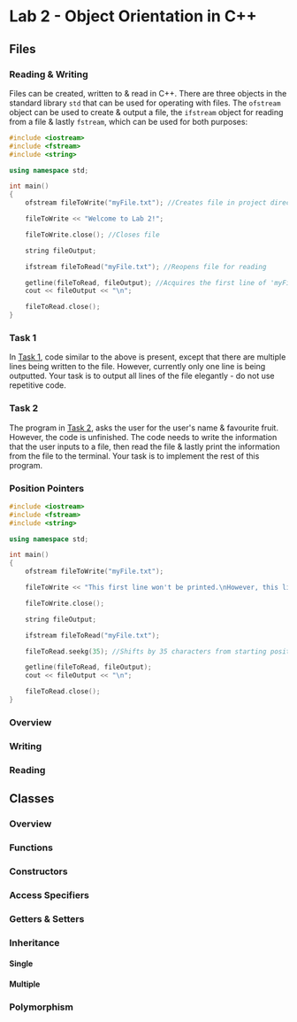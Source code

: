 # Lab 2 - Object Orientation in C++
## Files
### Reading & Writing
Files can be created, written to & read in C++. There are three objects in the standard library ```std``` that can be used for operating with files. The ```ofstream``` object can be used to create & output a file, the ```ifstream``` object for reading from a file & lastly ```fstream```, which can be used for both purposes:
```c++
#include <iostream>
#include <fstream>
#include <string>

using namespace std;

int main()
{
    ofstream fileToWrite("myFile.txt"); //Creates file in project directory

    fileToWrite << "Welcome to Lab 2!";

    fileToWrite.close(); //Closes file

    string fileOutput;

    ifstream fileToRead("myFile.txt"); //Reopens file for reading

    getline(fileToRead, fileOutput); //Acquires the first line of 'myFile.txt' & sets the 'fileOutput' variable's value to it
    cout << fileOutput << "\n";

    fileToRead.close();
}
```
### Task 1
In [Task 1](/Lab2/Tasks/Task1/), code similar to the above is present, except that there are multiple lines being written to the file. However, currently only one line is being outputted. Your task is to output all lines of the file elegantly - do not use repetitive code.

### Task 2
The program in [Task 2](/Lab2/Tasks/Task2/), asks the user for the user's name & favourite fruit. However, the code is unfinished. The code needs to write the information that the user inputs to a file, then read the file & lastly print the information from the file to the terminal. Your task is to implement the rest of this program.

### Position Pointers
```c++
#include <iostream>
#include <fstream>
#include <string>

using namespace std;

int main()
{
    ofstream fileToWrite("myFile.txt");

    fileToWrite << "This first line won't be printed.\nHowever, this line will be.";

    fileToWrite.close();

    string fileOutput;

    ifstream fileToRead("myFile.txt");

    fileToRead.seekg(35); //Shifts by 35 characters from starting position

    getline(fileToRead, fileOutput);
    cout << fileOutput << "\n";

    fileToRead.close();
}
```

### Overview
### Writing
### Reading
## Classes
### Overview
### Functions
### Constructors
### Access Specifiers
### Getters & Setters
### Inheritance
#### Single
#### Multiple
### Polymorphism